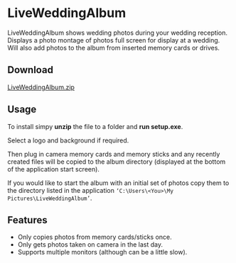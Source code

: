 # LiveWeddingAlbum

LiveWeddingAlbum shows wedding photos during your wedding reception.
Displays a photo montage of photos full screen for display at a wedding. Will also add photos to the album from inserted memory cards or drives.
## Download

[LiveWeddingAlbum.zip](/packages/raw/LiveWeddingAlbum.zip)

## Usage
To install simpy **unzip** the file to a folder and **run setup.exe**.

Select a logo and background if required.

Then plug in camera memory cards and memory sticks and any recently created files will be copied to the album directory (displayed at the bottom of the application start screen).

If you would like to start the album with an initial set of photos copy them to the directory listed in the application `‘C:\Users\<You>\My Pictures\LiveWeddingAlbum’`.

## Features
- Only copies photos from memory cards/sticks once.
- Only gets photos taken on camera in the last day.
- Supports multiple monitors (although can be a little slow).
